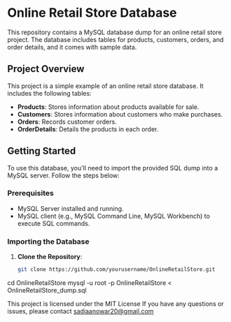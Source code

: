 # Online Retail Store Database

This repository contains a MySQL database dump for an online retail store project. The database includes tables for products, customers, orders, and order details, and it comes with sample data.

## Project Overview

This project is a simple example of an online retail store database. It includes the following tables:
- **Products**: Stores information about products available for sale.
- **Customers**: Stores information about customers who make purchases.
- **Orders**: Records customer orders.
- **OrderDetails**: Details the products in each order.

## Getting Started

To use this database, you'll need to import the provided SQL dump into a MySQL server. Follow the steps below:

### Prerequisites

- MySQL Server installed and running.
- MySQL client (e.g., MySQL Command Line, MySQL Workbench) to execute SQL commands.

### Importing the Database

1. **Clone the Repository**:

   ```bash
   git clone https://github.com/yourusername/OnlineRetailStore.git
   
cd OnlineRetailStore
mysql -u root -p OnlineRetailStore < OnlineRetailStore_dump.sql

This project is licensed under the MIT License 
If you have any questions or issues, please contact sadiaanowar20@gmail.com




   
